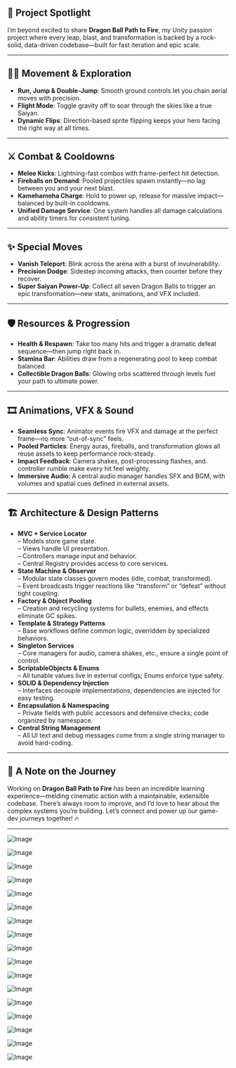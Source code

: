 ## 🚀 Project Spotlight

I’m beyond excited to share **Dragon Ball Path to Fire**, my Unity passion project where every leap, blast, and transformation is backed by a rock-solid, data-driven codebase—built for fast iteration and epic scale.

---

## 🏃‍♂️ Movement & Exploration

- **Run, Jump & Double-Jump**: Smooth ground controls let you chain aerial moves with precision.  
- **Flight Mode**: Toggle gravity off to soar through the skies like a true Saiyan.  
- **Dynamic Flips**: Direction-based sprite flipping keeps your hero facing the right way at all times.

---

## ⚔️ Combat & Cooldowns

- **Melee Kicks**: Lightning-fast combos with frame-perfect hit detection.  
- **Fireballs on Demand**: Pooled projectiles spawn instantly—no lag between you and your next blast.  
- **Kamehameha Charge**: Hold to power up, release for massive impact—balanced by built-in cooldowns.  
- **Unified Damage Service**: One system handles all damage calculations and ability timers for consistent tuning.

---

## ✨ Special Moves

- **Vanish Teleport**: Blink across the arena with a burst of invulnerability.  
- **Precision Dodge**: Sidestep incoming attacks, then counter before they recover.  
- **Super Saiyan Power-Up**: Collect all seven Dragon Balls to trigger an epic transformation—new stats, animations, and VFX included.

---

## 🛡️ Resources & Progression

- **Health & Respawn**: Take too many hits and trigger a dramatic defeat sequence—then jump right back in.  
- **Stamina Bar**: Abilities draw from a regenerating pool to keep combat balanced.  
- **Collectible Dragon Balls**: Glowing orbs scattered through levels fuel your path to ultimate power.

---

## 🎞️ Animations, VFX & Sound

- **Seamless Sync**: Animator events fire VFX and damage at the perfect frame—no more “out-of-sync” feels.  
- **Pooled Particles**: Energy auras, fireballs, and transformation glows all reuse assets to keep performance rock-steady.  
- **Impact Feedback**: Camera shakes, post-processing flashes, and controller rumble make every hit feel weighty.  
- **Immersive Audio**: A central audio manager handles SFX and BGM, with volumes and spatial cues defined in external assets.

---

## 🏗️ Architecture & Design Patterns

- **MVC + Service Locator**  
  – Models store game state.  
  – Views handle UI presentation.  
  – Controllers manage input and behavior.  
  – Central Registry provides access to core services.  
- **State Machine & Observer**  
  – Modular state classes govern modes (idle, combat, transformed).  
  – Event broadcasts trigger reactions like “transform” or “defeat” without tight coupling.  
- **Factory & Object Pooling**  
  – Creation and recycling systems for bullets, enemies, and effects eliminate GC spikes.  
- **Template & Strategy Patterns**  
  – Base workflows define common logic, overridden by specialized behaviors.  
- **Singleton Services**  
  – Core managers for audio, camera shakes, etc., ensure a single point of control.  
- **ScriptableObjects & Enums**  
  – All tunable values live in external configs; Enums enforce type safety.  
- **SOLID & Dependency Injection**  
  – Interfaces decouple implementations; dependencies are injected for easy testing.  
- **Encapsulation & Namespacing**  
  – Private fields with public accessors and defensive checks; code organized by namespace.  
- **Central String Management**  
  – All UI text and debug messages come from a single string manager to avoid hard-coding.

---

## 📝 A Note on the Journey

Working on **Dragon Ball Path to Fire** has been an incredible learning experience—melding cinematic action with a maintainable, extensible codebase. There’s always room to improve, and I’d love to hear about the complex systems you’re building. Let’s connect and power up our game-dev journeys together! 🔥

---

![Image](https://github.com/user-attachments/assets/07aa68e6-71ab-443b-934d-39e73b2a46d9)

![Image](https://github.com/user-attachments/assets/fa566fb4-27ee-49ab-8666-63a59a5ef257)

![Image](https://github.com/user-attachments/assets/332ad6b4-3a66-422e-9eb4-8254559965f1)

![Image](https://github.com/user-attachments/assets/8af0d613-48f4-45ad-ab99-76cb72aae2fa)

![Image](https://github.com/user-attachments/assets/0f586e2a-a796-4da6-b2bc-b6df4a2284ef)

![Image](https://github.com/user-attachments/assets/4d1c8bc7-8ef7-4f90-8c57-e28d8eab912f)

![Image](https://github.com/user-attachments/assets/65d51667-40bb-4612-a221-6cedfa1f5cd0)

![Image](https://github.com/user-attachments/assets/2fb1cefa-8d0d-427f-a3ec-791f0155e4a2)

![Image](https://github.com/user-attachments/assets/23ce9ac5-c8b8-429b-a530-c6de78bb01bd)

![Image](https://github.com/user-attachments/assets/3347cc60-e777-4c99-851a-88533ca390c1)

![Image](https://github.com/user-attachments/assets/1c13384f-1e2c-4b23-a8cf-d2f292345fed)

![Image](https://github.com/user-attachments/assets/2022a98c-8578-439d-b0ac-0c0368fac451)

![Image](https://github.com/user-attachments/assets/0740669b-da24-46f0-9531-492d68ecb109)

![Image](https://github.com/user-attachments/assets/0446fa49-e0e4-4125-8aa4-cbc20d577103)

![Image](https://github.com/user-attachments/assets/2e24baab-8dcd-4f2d-9e69-2e0578e67944)

![Image](https://github.com/user-attachments/assets/d95ee8c7-faf4-4973-b3c4-2488f2e963d7)

![Image](https://github.com/user-attachments/assets/07bff7fb-4fa1-4dc6-b863-70e33e8033fb)
